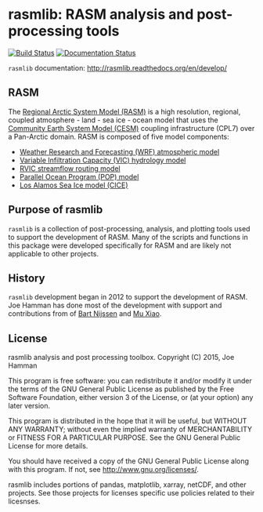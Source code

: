 rasmlib:  RASM analysis and post-processing tools
=========

[![Build Status](https://travis-ci.org/jhamman/rasmlib.svg)](https://travis-ci.org/jhamman/rasmlib) [![Documentation Status](https://readthedocs.org/projects/rasmlib/badge/?version=develop)](https://readthedocs.org/projects/rasmlib/?badge=develop)

`rasmlib` documentation: http://rasmlib.readthedocs.org/en/develop/

## RASM
The [Regional Arctic System Model (RASM)](http://www.oc.nps.edu/NAME/RASM.htm) is a high resolution, regional, coupled atmosphere - land - sea ice - ocean model that uses the [Community Earth System Model (CESM)](http://www2.cesm.ucar.edu/) coupling infrastructure (CPL7) over a Pan-Arctic domain. RASM is composed of five model components:

  - [Weather Research and Forecasting (WRF) atmospheric model](http://www.wrf-model.org/index.php)
  - [Variable Infiltration Capacity (VIC) hydrology model](http://www.hydro.washington.edu/Lettenmaier/Models/VIC/index.shtml)
  - [RVIC streamflow routing model](https://github.com/jhamman/RVIC)
  - [Parallel Ocean Program (POP) model](http://www.cesm.ucar.edu/models/cesm1.0/pop2/)
  - [Los Alamos Sea Ice model (CICE)](http://oceans11.lanl.gov/trac/CICE)

## Purpose of rasmlib
`rasmlib` is a collection of post-processing, analysis, and plotting tools used to support the development of RASM.  Many of the scripts and functions in this package were developed specifically for RASM and are likely not applicable to other projects.

## History
`rasmlib` development began in 2012 to support the development of RASM.  Joe Hamman has done most of the development with support and contributions from of [Bart Nijssen](@bartnijssen) and [Mu Xiao](@muxiao).

## License
rasmlib analysis and post processing toolbox. Copyright (C) 2015, Joe Hamman

This program is free software: you can redistribute it and/or modify it under the terms of the GNU General Public License as published by the Free Software Foundation, either version 3 of the License, or (at your option) any later version.

This program is distributed in the hope that it will be useful, but WITHOUT ANY WARRANTY; without even the implied warranty of MERCHANTABILITY or FITNESS FOR A PARTICULAR PURPOSE.  See the GNU General Public License for more details.

You should have received a copy of the GNU General Public License along with this program.  If not, see <http://www.gnu.org/licenses/>.

rasmlib includes portions of pandas, matplotlib, xarray, netCDF, and other projects. See those projects for licenses specific use policies related to their licesnses.
